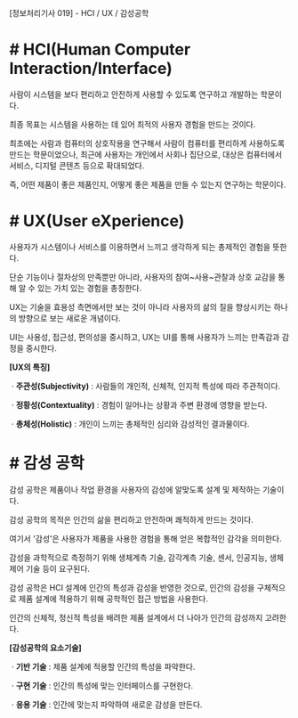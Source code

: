 [정보처리기사 019] - HCI / UX / 감성공학



# **# HCI(Human Computer Interaction/Interface)**

사람이 시스템을 보다 편리하고 안전하게 사용할 수 있도록 연구하고 개발하는 학문이다.

최종 목표는 시스템을 사용하는 데 있어 최적의 사용자 경험을 만드는 것이다.



최초에는 사람과 컴퓨터의 상호작용을 연구해서 사람이 컴퓨터를 편리하게 사용하도록 만드는 학문이었으나, 최근에 사용자는 개인에서 사회나 집단으로, 대상은 컴퓨터에서 서비스, 디지털 콘텐츠 등으로 확대되었다.

즉, 어떤 제품이 좋은 제품인지, 어떻게 좋은 제품을 만들 수 있는지 연구하는 학문이다.



# **# UX(User eXperience)**

사용자가 시스템이나 서비스를 이용하면서 느끼고 생각하게 되는 총제적인 경험을 뜻한다.

단순 기능이나 절차상의 만족뿐만 아니라, 사용자의 참여~사용~관찰과 상호 교감을 통해 알 수 있는 가치 있는 경험을 총칭한다.



UX는 기술을 효용성 측면에서만 보는 것이 아니라 사용자의 삶의 질을 향상시키는 하나의 방향으로 보는 새로운 개념이다.

UI는 사용성, 접근성, 편의성을 중시하고, UX는 UI를 통해 사용자가 느끼는 만족감과 감정을 중시한다.



**[UX의 특징]**

​        · **주관성(Subjectivity)** : 사람들의 개인적, 신체적, 인지적 특성에 따라 주관적이다.

​        · **정황성(Contextuality)** : 경험이 일어나는 상황과 주변 환경에 영향을 받는다.

​        · **총체성(Holistic)** : 개인이 느끼는 총체적인 심리와 감성적인 결과물이다.



# **# 감성 공학**

감성 공학은 제품이나 작업 환경을 사용자의 감성에 알맞도록 설계 및 제작하는 기술이다.

감성 공학의 목적은 인간의 삶을 편리하고 안전하며 쾌적하게 만드는 것이다.



여기서 '감성'은 사용자가 제품을 사용한 경험을 통해 얻은 복합적인 감각을 의미한다.

감성을 과학적으로 측정하기 위해 생체계측 기술, 감각계측 기술, 센서, 인공지능, 생체제어 기술 등이 요구된다.



감성 공학은 HCI 설계에 인간의 특성과 감성을 반영한 것으로, 인간의 감성을 구체적으로 제품 설계에 적용하기 위해 공학적인 접근 방법을 사용한다.

인간의 신체적, 정신적 특성을 배려한 제품 설계에서 더 나아가 인간의 감성까지 고려한다.



**[감성공학의 요소기술]**

​        · **기반 기술** : 제품 설계에 적용할 인간의 특성을 파악한다.

​        · **구현 기술** : 인간의 특성에 맞는 인터페이스를 구현한다.

​        · **응용 기술** : 인간에 맞는지 파악하여 새로운 감성을 만든다.